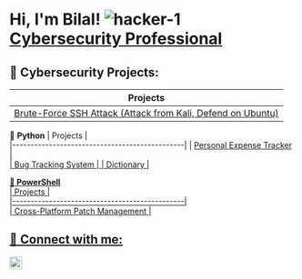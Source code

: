 <h1>Hi, I'm Bilal! <img src="https://i.ibb.co/3Y5RTFtk/hacker-1.png" alt="hacker-1" border="0"></a> <br/><a href="https://github.com/BilalDumu/">Cybersecurity Professional </a></h1>


<h2>👾 Cybersecurity Projects: </h2>  

| Projects                                      |  
|-----------------------------------------------|     
| <a href="https://github.com/BilalDumu/Brute-Force-SSH-Attack-Attack-from-Kali-Defend-on-Ubuntu/blob/main/README.md">Brute-Force SSH Attack (Attack from Kali, Defend on Ubuntu) |  

🖤 <b>Python</b>
| Projects                                      |   
|-----------------------------------------------|
| <a href="https://github.com/BilalDumu/Personal_Expenses_Tracker/blob/main/README.md">Personal Expense Tracker                |                                                   
| <a href="https://github.com/BilalDumu/Bug_Tracking_System/blob/main/README.md">Bug Tracking System                    | 
| <a href="https://github.com/BilalDumu/Dictionary">Dictionary |


<b>🖤 PowerShell</b>  
| Projects                                      |  
|-----------------------------------------------|        
| <a Href="https://github.com/BilalDumu/Cross-Platform-Patch-Management/blob/main/README.md">Cross-Platform Patch Management         |  

<h2> 🤳 Connect with me:</h2>

[<img align="left" alt="bilalmxz3 | Instagram" width="22px" src="https://cdn.jsdelivr.net/npm/simple-icons@v3/icons/instagram.svg" />][instagram]

[instagram]: https://www.instagram.com/bilalmxz3/
